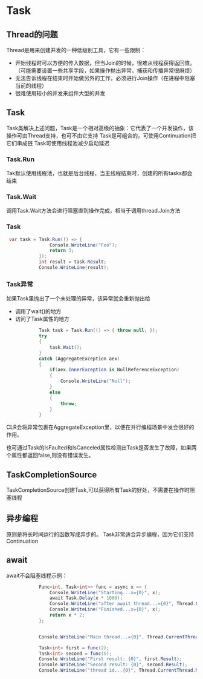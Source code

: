 # Task

## Thread的问题
Thread是用来创建并发的一种低级别工具，它有一些限制：
* 开始线程时可以方便的传入数据，但当Join的时候，很难从线程获得返回值。（可能需要设置一些共享字段，如果操作抛出异常，捕获和传播异常很麻烦）
* 无法告诉线程在结束时开始做另外的工作，必须进行Join操作（在进程中阻塞当前的线程）
* 很难使用较小的并发来组件大型的并发

## Task
Task类解决上述问题，Task是一个相对高级的抽象：它代表了一个并发操作，该操作可由Thread支持，也可不由它支持
Task是可组合的，可使用Continuation把它们串成链
Task可使用线程池减少启动延迟

### Task.Run
Tak默认使用线程池，也就是后台线程，当主线程结束时，创建的所有tasks都会结束

### Task.Wait
调用Task.Wait方法会进行阻塞直到操作完成，相当于调用thread.Join方法

### Task<TResult>
```c#
 var task = Task.Run(() => {
                Console.WriteLine("Foo");
                return 3;
            });
            int result = task.Result;
            Console.WriteLine(result);
```

### Task异常
如果Task里抛出了一个未处理的异常，该异常就会重新抛出给
* 调用了wait()的地方
* 访问了Task<TResult>属性的地方

```c#
            Task task = Task.Run(() => { throw null; });
            try
            {
                task.Wait();
            }
            catch (AggregateException aex)
            {
                if(aex.InnerException is NullReferenceException)
                {
                    Console.WriteLine("Null");
                }
                else
                {
                    throw;
                }
            }
```
CLR会将异常包裹在AggregateException里，以便在并行编程场景中发会很好的作用。

也可通过Task的IsFaulted和IsCanceled属性检测出Task是否发生了故障，如果两个属性都返回false,则没有错误发生。

## TaskCompletionSource
TaskCompletionSource创建Task,可以获得所有Task的好处，不需要在操作时阻塞线程


## 异步编程
原则是将长时间运行的函数写成异步的。
Task非常适合异步编程，因为它们支持Continuation

## await
await不会阻塞线程示例：
```c#
            Func<int, Task<int>> func = async x => {
                Console.WriteLine("Starting...x={0}", x);
                await Task.Delay(x * 1000);
                Console.WriteLine("after await thread...={0}", Thread.CurrentThread.ManagedThreadId);
                Console.WriteLine("Finished...x={0}", x);
                return x * 2;
            };


            Console.WriteLine("Main thread...={0}", Thread.CurrentThread.ManagedThreadId);

            Task<int> first = func(2);
            Task<int> second = func(5);
            Console.WriteLine("First result: {0}", first.Result);
            Console.WriteLine("Second result: {0}", second.Result);
            Console.WriteLine("thread id...{0}", Thread.CurrentThread.ManagedThreadId);
```